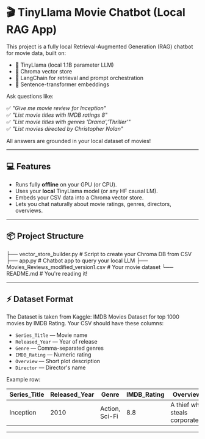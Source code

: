# 🎬 TinyLlama Movie Chatbot (Local RAG App)

This project is a fully local Retrieval-Augmented Generation (RAG) chatbot for movie data, built on:

- 🦙 TinyLlama (local 1.1B parameter LLM)
- 💾 Chroma vector store
- 🔎 LangChain for retrieval and prompt orchestration
- 🧠 Sentence-transformer embeddings

Ask questions like:

✅ *"Give me movie review for Inception"*  
✅ *"List movie titles with IMDB ratings 8"*  
✅ *"List movie titles with genres 'Drama','Thriller'"*  
✅ *"List movies directed by Christopher Nolan"*  

All answers are grounded in your local dataset of movies!

---

## 💻 Features

- Runs fully **offline** on your GPU (or CPU).
- Uses your **local** TinyLlama model (or any HF causal LM).
- Embeds your CSV data into a Chroma vector store.
- Lets you chat naturally about movie ratings, genres, directors, overviews.

---

## 📦 Project Structure

├── vector_store_builder.py # Script to create your Chroma DB from CSV
├── app.py # Chatbot app to query your local LLM
├── Movies_Reviews_modified_version1.csv # Your movie dataset
└── README.md # You're reading it!


---

## ⚡️ Dataset Format

The Dataset is taken from Kaggle: IMDB Movies Dataset for top 1000 movies by IMDB Rating.
Your CSV should have these columns:

- `Series_Title` — Movie name
- `Released_Year` — Year of release
- `Genre` — Comma-separated genres
- `IMDB_Rating` — Numeric rating
- `Overview` — Short plot description
- `Director` — Director's name

Example row:

| Series_Title | Released_Year | Genre           | IMDB_Rating | Overview                          | Director             |
|---------------|---------------|-----------------|-------------|-----------------------------------|----------------------|
| Inception     | 2010          | Action, Sci-Fi  | 8.8         | A thief who steals corporate...   | Christopher Nolan    |

---

